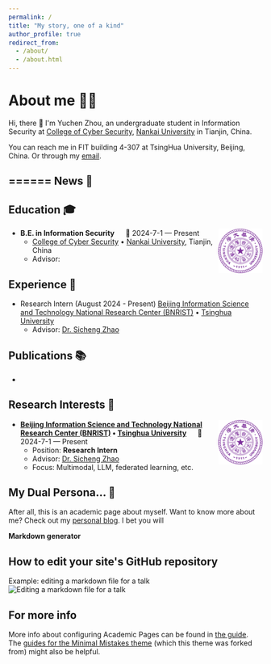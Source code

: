 ```yaml
---
permalink: /
title: "My story, one of a kind"
author_profile: true
redirect_from: 
  - /about/
  - /about.html
---
```




About me 👨‍💻
======
Hi, there 👋
I'm Yuchen Zhou, an undergraduate student in Information Security at [College of Cyber Security](https://encyber.nankai.edu.cn/), [Nankai University](https://en.nankai.edu.cn/) in Tianjin, China. 


You can reach me in FIT building 4-307 at TsingHua University, Beijing, China. Or through my [email](mailto:erwinzhou10@gmail.com).

======
News 📰
------


Education 🎓
------  
<img align="right" width="88" src="https://raw.githubusercontent.com/SKDDJ/picgoimgbed/main/202407161953380.png" />

- **B.E. in Information Security** &emsp; 📌 2024-7-1 — Present
  - [College of Cyber Security](https://encyber.nankai.edu.cn/) • [Nankai University](https://en.nankai.edu.cn/), Tianjin, China
  - Advisor: 


Experience 💼
------
* Research Intern (August 2024 - Present)
  [Beijing Information Science and Technology National Research Center (BNRIST)](https://www.bnrist.tsinghua.edu.cn/bnristen/) • [Tsinghua University](https://www.tsinghua.edu.cn/en/)
  * Advisor: [Dr. Sicheng Zhao](https://sites.google.com/view/schzhao)
  
Publications 📚
------
* 

Research Interests 🔬
------


<img align="right" width="88" src="https://raw.githubusercontent.com/SKDDJ/picgoimgbed/main/202407161953380.png" />

- **[Beijing Information Science and Technology National Research Center (BNRIST)](https://www.bnrist.tsinghua.edu.cn/bnristen/) • [Tsinghua University](https://www.tsinghua.edu.cn/en/)** &emsp; 📌 2024-7-1 — Present
  - Position: **Research Intern**
  - Advisor: [Dr. Sicheng Zhao](https://sites.google.com/view/schzhao)
  - Focus: Multimodal, LLM, federated learning, etc.




My Dual Persona... 🎇
------
After all, this is an academic page about myself. Want to know more about me? Check out my [personal blog](https://erwinzhou10.github.io/).
I bet you will 




**Markdown generator**


How to edit your site's GitHub repository
------


Example: editing a markdown file for a talk
![Editing a markdown file for a talk](/images/editing-talk.png)

For more info
------
More info about configuring Academic Pages can be found in [the guide](https://academicpages.github.io/markdown/). The [guides for the Minimal Mistakes theme](https://mmistakes.github.io/minimal-mistakes/docs/configuration/) (which this theme was forked from) might also be helpful.
